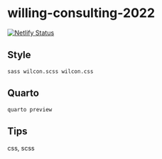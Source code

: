 # willing-consulting-2022

[![Netlify Status](https://api.netlify.com/api/v1/badges/3adb25d9-1f26-4c03-91ed-fa6f096f65f9/deploy-status)](https://app.netlify.com/sites/decorator-proficiencies-75861/deploys)

## Style

`sass wilcon.scss wilcon.css`

## Quarto

`quarto preview`

## Tips

css, scss

